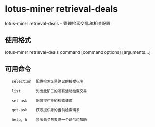 # lotus-miner retrieval-deals

lotus-miner retrieval-deals - 管理检索交易和相关配置

## 使用格式

lotus-miner retrieval-deals command [command options] [arguments...]

## 可用命令

```
   selection  配置检索交易建议的接受标准
   
   list       列出此矿工的所有活动检索交易
   
   set-ask    配置提供者的检索请求
   
   get-ask    获取提供者的当前检索请求
   
   help, h    显示命令列表或一个命令的帮助
```


